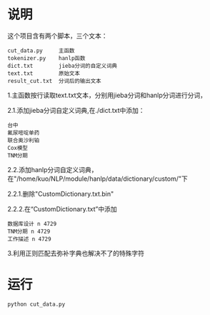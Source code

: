 # 说明
这个项目含有两个脚本，三个文本：
```
cut_data.py     主函数
tokenizer.py    hanlp函数
dict.txt        jieba分词的自定义词典
text.txt        原始文本
result_cut.txt  分词后的输出文本
```
1.主函数按行读取text.txt文本，分别用jieba分词和hanlp分词进行分词，

2.1.添加jieba分词自定义词典,在./dict.txt中添加：
```
台中
氟尿嘧啶单药
联合奥沙利铂
Cox模型
TNM分期
```
2.2.添加hanlp分词自定义词典，在"/home/kuo/NLP/module/hanlp/data/dictionary/custom/"下

2.2.1.删除"CustomDictionary.txt.bin"

2.2.2.在“CustomDictionary.txt”中添加
```
数据库设计 n 4729
TNM分期 n 4729
工作描述 n 4729
```
3.利用正则匹配去弥补字典也解决不了的特殊字符


# 运行
```
python cut_data.py
```